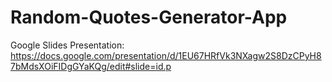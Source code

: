 # Random-Quotes-Generator-App
Google Slides Presentation: https://docs.google.com/presentation/d/1EU67HRfVk3NXagw2S8DzCPyH87bMdsXOiFIDgGYaKQg/edit#slide=id.p
